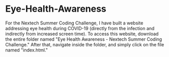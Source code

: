 # Eye-Health-Awareness
For the Nextech Summer Coding Challenge, I have built a website addressing eye health during COVID-19 (directly from the infection and indirectly from increased screen time). To access this website, download the entire folder named "Eye Health Awareness - Nextech Summer Coding Challenge." After that, navigate inside the folder, and simply click on the file named "index.html."
